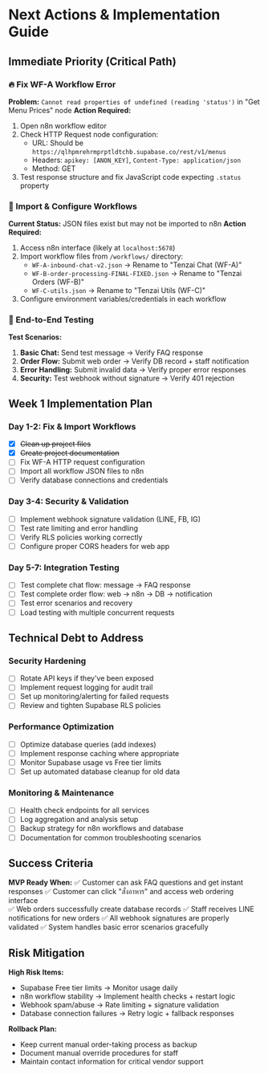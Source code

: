 # Next Actions & Implementation Guide

## Immediate Priority (Critical Path)

### 🔥 Fix WF-A Workflow Error
**Problem:** `Cannot read properties of undefined (reading 'status')` in "Get Menu Prices" node
**Action Required:**
1. Open n8n workflow editor
2. Check HTTP Request node configuration:
   - URL: Should be `https://qlhpmrehrmprptldtchb.supabase.co/rest/v1/menus`
   - Headers: `apikey: [ANON_KEY]`, `Content-Type: application/json`
   - Method: GET
3. Test response structure and fix JavaScript code expecting `.status` property

### 🔧 Import & Configure Workflows  
**Current Status:** JSON files exist but may not be imported to n8n
**Action Required:**
1. Access n8n interface (likely at `localhost:5678`)
2. Import workflow files from `/workflows/` directory:
   - `WF-A-inbound-chat-v2.json` → Rename to "Tenzai Chat (WF-A)"
   - `WF-B-order-processing-FINAL-FIXED.json` → Rename to "Tenzai Orders (WF-B)"  
   - `WF-C-utils.json` → Rename to "Tenzai Utils (WF-C)"
3. Configure environment variables/credentials in each workflow

### 🧪 End-to-End Testing
**Test Scenarios:**
1. **Basic Chat:** Send test message → Verify FAQ response
2. **Order Flow:** Submit web order → Verify DB record + staff notification
3. **Error Handling:** Submit invalid data → Verify proper error responses
4. **Security:** Test webhook without signature → Verify 401 rejection

## Week 1 Implementation Plan

### Day 1-2: Fix & Import Workflows
- [x] ~~Clean up project files~~
- [x] ~~Create project documentation~~  
- [ ] Fix WF-A HTTP request configuration
- [ ] Import all workflow JSON files to n8n
- [ ] Verify database connections and credentials

### Day 3-4: Security & Validation  
- [ ] Implement webhook signature validation (LINE, FB, IG)
- [ ] Test rate limiting and error handling
- [ ] Verify RLS policies working correctly
- [ ] Configure proper CORS headers for web app

### Day 5-7: Integration Testing
- [ ] Test complete chat flow: message → FAQ response  
- [ ] Test complete order flow: web → n8n → DB → notification
- [ ] Test error scenarios and recovery
- [ ] Load testing with multiple concurrent requests

## Technical Debt to Address

### Security Hardening
- [ ] Rotate API keys if they've been exposed
- [ ] Implement request logging for audit trail
- [ ] Set up monitoring/alerting for failed requests
- [ ] Review and tighten Supabase RLS policies

### Performance Optimization  
- [ ] Optimize database queries (add indexes)
- [ ] Implement response caching where appropriate
- [ ] Monitor Supabase usage vs Free tier limits
- [ ] Set up automated database cleanup for old data

### Monitoring & Maintenance
- [ ] Health check endpoints for all services
- [ ] Log aggregation and analysis setup
- [ ] Backup strategy for n8n workflows and database
- [ ] Documentation for common troubleshooting scenarios

## Success Criteria
**MVP Ready When:**
✅ Customer can ask FAQ questions and get instant responses
✅ Customer can click "สั่งอาหาร" and access web ordering interface  
✅ Web orders successfully create database records
✅ Staff receives LINE notifications for new orders
✅ All webhook signatures are properly validated
✅ System handles basic error scenarios gracefully

## Risk Mitigation
**High Risk Items:**
- Supabase Free tier limits → Monitor usage daily  
- n8n workflow stability → Implement health checks + restart logic
- Webhook spam/abuse → Rate limiting + signature validation
- Database connection failures → Retry logic + fallback responses

**Rollback Plan:**
- Keep current manual order-taking process as backup
- Document manual override procedures for staff
- Maintain contact information for critical vendor support